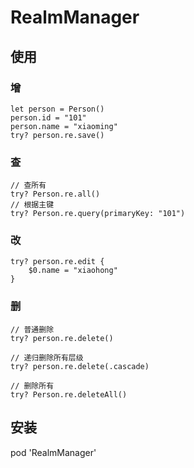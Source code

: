 # RealmManager

## 使用

### 增

```
let person = Person()
person.id = "101"
person.name = "xiaoming"
try? person.re.save()

```
### 查

```
// 查所有
try? Person.re.all()
// 根据主键
try? Person.re.query(primaryKey: "101")

```

### 改

```
try? person.re.edit {
    $0.name = "xiaohong"
}

```

### 删

```
// 普通删除
try? person.re.delete()

// 递归删除所有层级
try? person.re.delete(.cascade)

// 删除所有
try? Person.re.deleteAll()

```

## 安装

pod 'RealmManager'
